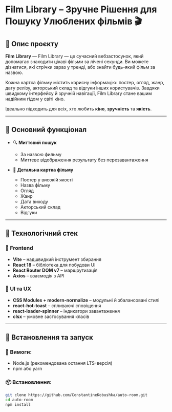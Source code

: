 # Film Library – Зручне Рішення для Пошуку Улюблених фільмів 🎬

## 🔎 Опис проєкту

**Film Library** — Film Library — це сучасний вебзастосунок, який допомагає знаходити цікаві фільми за лічені секунди. Ви можете дізнатися, які стрічки зараз у тренді, або знайти будь-який фільм за назвою.

Кожна картка фільму містить корисну інформацію: постер, огляд, жанр, дату релізу, акторський склад та відгуки інших користувачів. Завдяки швидкому інтерфейсу й зручній навігації, Film Library стане вашим надійним гідом у світі кіно.

Ідеально підходить для всіх, хто любить **кіно**, **зручність** та **якість**.

---

## 🌟 Основний функціонал

- 🔍 **Миттєвий пошук**

  - За назвою фильму
  - Миттєве відображення результату без перезавантаження

- 📄 **Детальна картка фільму**

  - Постер у високій якості
  - Назва фільму
  - Огляд
  - Жанр
  - Дата виходу
  - Акторський склад
  - Відгуки

---

## 🧰 Технологічний стек

### 🔨 Frontend

- **Vite** – надшвидкий інструмент збирання
- **React 18** – бібліотека для побудови UI
- **React Router DOM v7** – маршрутизація
- **Axios** – взаємодія з API

### 🎨 UI та UX

- **CSS Modules + modern-normalize** – модульні й збалансовані стилі
- **react-hot-toast** – спливаючі сповіщення
- **react-loader-spinner** – індикатори завантаження
- **clsx** – умовне застосування класів

---

## 🚀 Встановлення та запуск

### 🔧 Вимоги:

- Node.js (рекомендована остання LTS-версія)
- npm або yarn

### 📦 Встановлення:

```bash
git clone https://github.com/ConstantineKobushka/auto-room.git
cd auto-room
npm install
```
